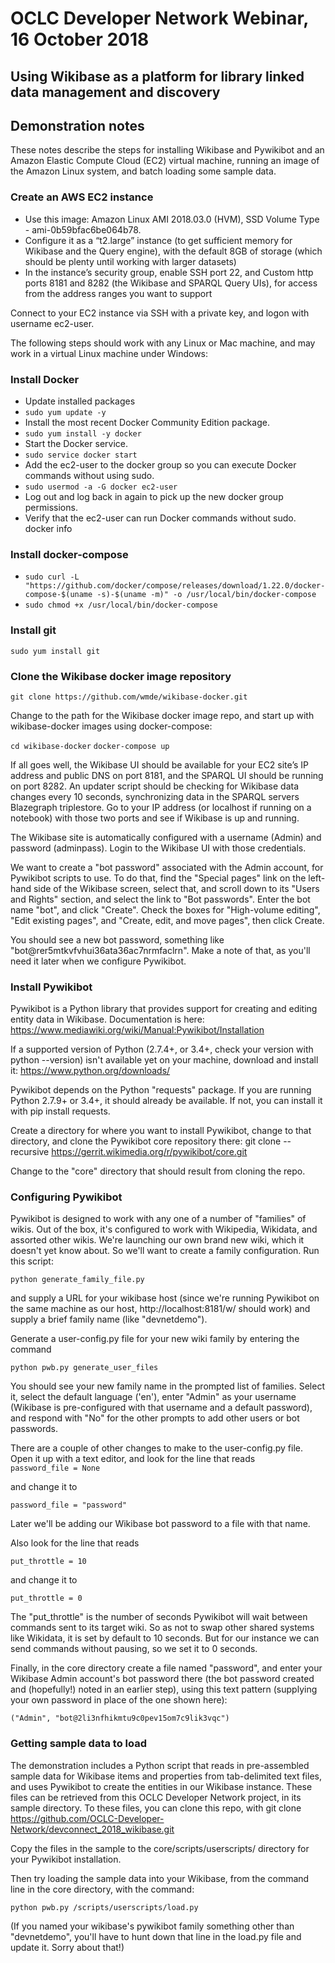 # OCLC Developer Network Webinar, 16 October 2018

## Using Wikibase as a platform for library linked data management and discovery

## Demonstration notes

These notes describe the steps for installing Wikibase and Pywikibot and an Amazon Elastic Compute Cloud (EC2) virtual machine, running an image of the Amazon Linux system, and batch loading some sample data.  

### Create an AWS EC2 instance

* Use this image: Amazon Linux AMI 2018.03.0 (HVM), SSD Volume Type - ami-0b59bfac6be064b78.  
* Configure it as a “t2.large” instance (to get sufficient memory for Wikibase and the Query engine), with the default 8GB of storage (which should be plenty until working with larger datasets)
* In the instance’s security group, enable SSH port 22, and Custom http ports 8181 and 8282 (the Wikibase and SPARQL Query UIs), for access from the address ranges you want to support

Connect to your EC2 instance via SSH with a private key, and logon with username ec2-user.

The following steps should work with any Linux or Mac machine, and may work in a virtual Linux machine under Windows:

### Install Docker

* Update installed packages
* `sudo yum update -y`
* Install the most recent Docker Community Edition package.
* `sudo yum install -y docker`
* Start the Docker service.
* `sudo service docker start`
* Add the ec2-user to the docker group so you can execute Docker commands without using sudo.
* `sudo usermod -a -G docker ec2-user`
* Log out and log back in again to pick up the new docker group permissions. 
* Verify that the ec2-user can run Docker commands without sudo.
  docker info
  
### Install docker-compose

* `sudo curl -L "https://github.com/docker/compose/releases/download/1.22.0/docker-compose-$(uname -s)-$(uname -m)" -o /usr/local/bin/docker-compose`
* `sudo chmod +x /usr/local/bin/docker-compose`
  
### Install git

`sudo yum install git`
     
### Clone the Wikibase docker image repository

`git clone https://github.com/wmde/wikibase-docker.git`

Change to the path for the Wikibase docker image repo, and start up with wikibase-docker images using docker-compose:
     
`cd wikibase-docker`
`docker-compose up`
     
If all goes well, the Wikibase UI should be available for your EC2 site’s IP address and public DNS on port 8181, and the SPARQL UI should be running on port 8282.  An updater script should be checking for Wikibase data changes every 10 seconds, synchronizing data in the SPARQL servers Blazegraph triplestore.  Go to your IP address (or localhost if running on a notebook) with those two ports and see if Wikibase is up and running.

The Wikibase site is automatically configured with a username (Admin) and password (adminpass).  Login to the Wikibase UI with those credentials.

We want to create a "bot password" associated with the Admin account, for Pywikibot scripts to use.  To do that, find the "Special pages" link on the left-hand side of the Wikibase screen, select that, and scroll down to its "Users and Rights" section, and select the link to "Bot passwords". Enter the bot name "bot", and click "Create".  Check the boxes for "High-volume editing", "Edit existing pages", and "Create, edit, and move pages", then click Create.

You should see a new bot password, something like "bot@rer5mtkvfvhui36ata36ac7nrmfaclrn".  Make a note of that, as you'll need it later when we configure Pywikibot.

### Install Pywikibot

Pywikibot is a Python library that provides support for creating and editing entity data in Wikibase.  Documentation is here: https://www.mediawiki.org/wiki/Manual:Pywikibot/Installation

If a supported version of Python (2.7.4+, or 3.4+, check your version with python --version) isn't available yet on your machine, download and install it: https://www.python.org/downloads/

Pywikibot depends on the Python "requests" package.  If you are running Python 2.7.9+ or 3.4+, it should already be available.  If not, you can install it with pip install requests.

Create a directory for where you want to install Pywikibot, change to that directory, and clone the Pywikibot core repository there:
git clone --recursive https://gerrit.wikimedia.org/r/pywikibot/core.git

Change to the "core" directory that should result from cloning the repo.

### Configuring Pywikibot

Pywikibot is designed to work with any one of a number of "families" of wikis.  Out of the box, it's configured to work with Wikipedia, Wikidata, and assorted other wikis.  We're launching our own brand new wiki, which it doesn't yet know about. So we'll want to create a family configuration.  Run this script:

`python generate_family_file.py`
  
and supply a URL for your wikibase host (since we're running Pywikibot on the same machine as our host, http://localhost:8181/w/ should work) and supply a brief family name (like "devnetdemo").

Generate a user-config.py file for your new wiki family by entering the command

`python pwb.py generate_user_files`
  
You should see your new family name in the prompted list of families.  Select it, select the default language ('en'), enter "Admin" as your username (Wikibase is pre-configured with that username and a default password), and respond with "No" for the other prompts to add other users or bot passwords.

There are a couple of other changes to make to the user-config.py file.  Open it up with a text editor, and look for the line that reads  
`password_file = None`

and change it to 

`password_file = "password"`
  
Later we'll be adding our Wikibase bot password to a file with that name.  

Also look for the line that reads 

`put_throttle = 10`

and change it to 

`put_throttle = 0`

The "put_throttle" is the number of seconds Pywikibot will wait between commands sent to its target wiki.  So as not to swap other shared systems like Wikidata, it is set by default to 10 seconds.  But for our instance we can send commands without pausing, so we set it to 0 seconds.

Finally, in the core directory create a file named "password", and enter your Wikibase Admin account's bot password there (the bot password created and (hopefully!) noted in an earlier step), using this text pattern (supplying your own password in place of the one shown here):

`("Admin", "bot@2li3nfhikmtu9c0pev15om7c9lik3vqc")`

### Getting sample data to load

The demonstration includes a Python script that reads in pre-assembled sample data for Wikibase items and properties from tab-delimited text files, and uses Pywikibot to create the entities in our Wikibase instance.  These files can be retrieved from this OCLC Developer Network project, in its sample directory.  To these files, you can clone this repo, with git clone https://github.com/OCLC-Developer-Network/devconnect_2018_wikibase.git

Copy the files in the sample to the core/scripts/userscripts/ directory for your Pywikibot installation.

Then try loading the sample data into your Wikibase, from the command line in the core directory, with the command:

`python pwb.py /scripts/userscripts/load.py`
  
(If you named your wikibase's pywikibot family something other than "devnetdemo", you'll have to hunt down that line in the load.py file and update it.  Sorry about that!)











